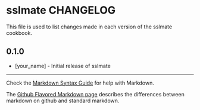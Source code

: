 sslmate CHANGELOG
=================

This file is used to list changes made in each version of the sslmate cookbook.

0.1.0
-----
- [your_name] - Initial release of sslmate

- - -
Check the [Markdown Syntax Guide](http://daringfireball.net/projects/markdown/syntax) for help with Markdown.

The [Github Flavored Markdown page](http://github.github.com/github-flavored-markdown/) describes the differences between markdown on github and standard markdown.
